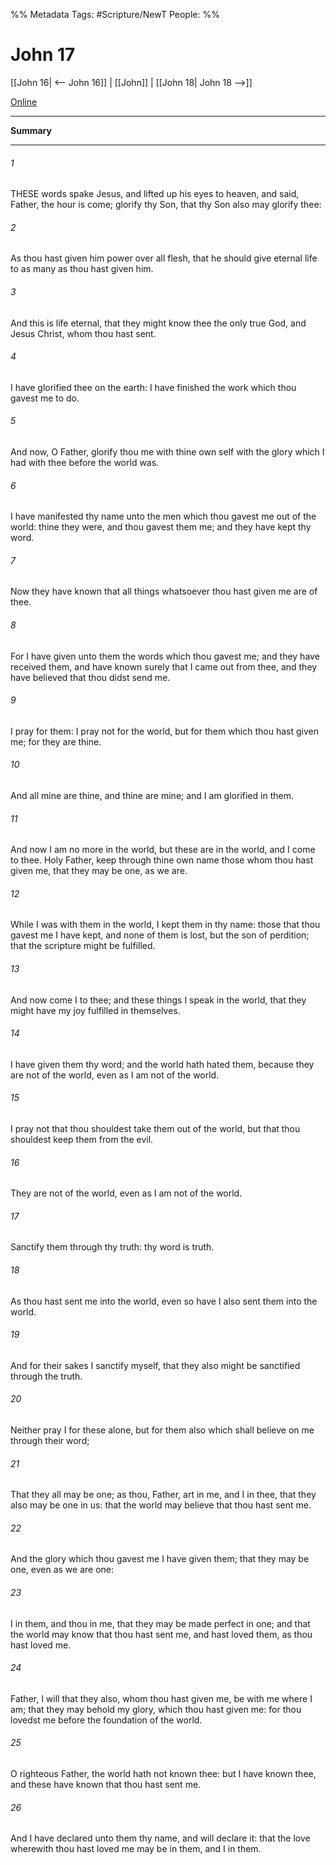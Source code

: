 %% Metadata
Tags: #Scripture/NewT
People: 
%%
# John 17
[[John 16| <-- John 16]] | [[John]] | [[John 18| John 18 -->]]

[Online](https://churchofjesuschrist.org/study/scriptures/nt/john/17?lang=eng)

---
__Summary__



---
###### 1
THESE words spake Jesus, and lifted up his eyes to heaven, and said, Father, the hour is come; glorify thy Son, that thy Son also may glorify thee:
###### 2
As thou hast given him power over all flesh, that he should give eternal life to as many as thou hast given him.
###### 3
And this is life eternal, that they might know thee the only true God, and Jesus Christ, whom thou hast sent.
###### 4
I have glorified thee on the earth: I have finished the work which thou gavest me to do.
###### 5
And now, O Father, glorify thou me with thine own self with the glory which I had with thee before the world was.
###### 6
I have manifested thy name unto the men which thou gavest me out of the world: thine they were, and thou gavest them me; and they have kept thy word.
###### 7
Now they have known that all things whatsoever thou hast given me are of thee.
###### 8
For I have given unto them the words which thou gavest me; and they have received them, and have known surely that I came out from thee, and they have believed that thou didst send me.
###### 9
I pray for them: I pray not for the world, but for them which thou hast given me; for they are thine.
###### 10
And all mine are thine, and thine are mine; and I am glorified in them.
###### 11
And now I am no more in the world, but these are in the world, and I come to thee. Holy Father, keep through thine own name those whom thou hast given me, that they may be one, as we are.
###### 12
While I was with them in the world, I kept them in thy name: those that thou gavest me I have kept, and none of them is lost, but the son of perdition; that the scripture might be fulfilled.
###### 13
And now come I to thee; and these things I speak in the world, that they might have my joy fulfilled in themselves.
###### 14
I have given them thy word; and the world hath hated them, because they are not of the world, even as I am not of the world.
###### 15
I pray not that thou shouldest take them out of the world, but that thou shouldest keep them from the evil.
###### 16
They are not of the world, even as I am not of the world.
###### 17
Sanctify them through thy truth: thy word is truth.
###### 18
As thou hast sent me into the world, even so have I also sent them into the world.
###### 19
And for their sakes I sanctify myself, that they also might be sanctified through the truth.
###### 20
Neither pray I for these alone, but for them also which shall believe on me through their word;
###### 21
That they all may be one; as thou, Father, art in me, and I in thee, that they also may be one in us: that the world may believe that thou hast sent me.
###### 22
And the glory which thou gavest me I have given them; that they may be one, even as we are one:
###### 23
I in them, and thou in me, that they may be made perfect in one; and that the world may know that thou hast sent me, and hast loved them, as thou hast loved me.
###### 24
Father, I will that they also, whom thou hast given me, be with me where I am; that they may behold my glory, which thou hast given me: for thou lovedst me before the foundation of the world.
###### 25
O righteous Father, the world hath not known thee: but I have known thee, and these have known that thou hast sent me.
###### 26
And I have declared unto them thy name, and will declare it: that the love wherewith thou hast loved me may be in them, and I in them.



